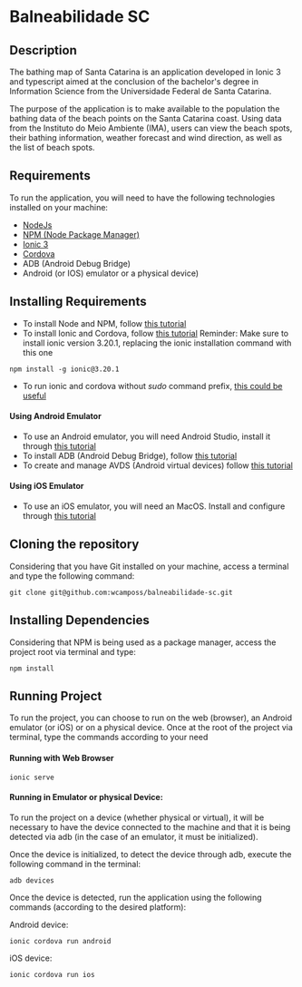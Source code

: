 # Balneabilidade SC

## Description

The bathing map of Santa Catarina is an application developed in Ionic 3 and typescript aimed at the conclusion of the bachelor's degree in Information Science from the Universidade Federal de Santa Catarina.

The purpose of the application is to make available to the population the bathing data of the beach points on the Santa Catarina coast. Using data from the Instituto do Meio Ambiente (IMA), users can view the beach spots, their bathing information, weather forecast and wind direction, as well as the list of beach spots.

## Requirements

To run the application, you will need to have the following technologies installed on your machine:
- [NodeJs](https://nodejs.org/en/)
- [NPM (Node Package Manager)](https://www.npmjs.com/)
- [Ionic 3](https://ionicframework.com/docs)
- [Cordova](https://cordova.apache.org/)
- ADB (Android Debug Bridge)
- Android (or IOS) emulator or a physical device)

## Installing Requirements

- To install Node and NPM, follow [this tutorial](https://docs.npmjs.com/downloading-and-installing-node-js-and-npm)
- To install Ionic and Cordova, follow [this tutorial](https://ionicframework.com/docs/v1/guide/installation.html)
Reminder: Make sure to install ionic version 3.20.1, replacing the ionic installation command with this one
```
npm install -g ionic@3.20.1
```
- To run ionic and cordova without *sudo* command prefix, [this could be useful](https://docs.npmjs.com/resolving-eacces-permissions-errors-when-installing-packages-globally)

#### Using Android Emulator

- To use an Android emulator, you will need Android Studio, install it through [this tutorial](https://developer.android.com/studio/install)
- To install ADB (Android Debug Bridge), follow [this tutorial](https://developer.android.com/studio/command-line/adb?hl=pt-br)
- To create and manage AVDS (Android virtual devices) follow [this tutorial](https://developer.android.com/studio/run/managing-avds)

#### Using iOS Emulator

- To use an iOS emulator, you will need an MacOS. Install and configure through [this tutorial](https://medium.com/@LondonAppBrewery/how-to-download-and-setup-xcode-10-for-ios-development-b63bed1865c)

## Cloning the repository

Considering that you have Git installed on your machine, access a terminal and type the following command:

```
git clone git@github.com:wcamposs/balneabilidade-sc.git
```

## Installing Dependencies

Considering that NPM is being used as a package manager, access the project root via terminal and type:

```
npm install
```

## Running Project

To run the project, you can choose to run on the web (browser), an Android emulator (or iOS) or on a physical device. Once at the root of the project via terminal, type the commands according to your need

#### Running with Web Browser

```
ionic serve
``` 

#### Running in Emulator or physical Device:

To run the project on a device (whether physical or virtual), it will be necessary to have the device connected to the machine and that it is being detected via adb (in the case of an emulator, it must be initialized).

Once the device is initialized, to detect the device through adb, execute the following command in the terminal:

```
adb devices
```

Once the device is detected, run the application using the following commands (according to the desired platform):

Android device:
```
ionic cordova run android
```

iOS device:

```
ionic cordova run ios
```

